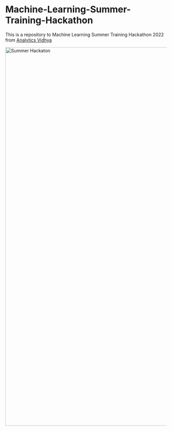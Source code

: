 # Machine-Learning-Summer-Training-Hackathon
This is a repository to Machine Learning Summer Training Hackathon 2022 from [Analytics Vidhya](https://datahack.analyticsvidhya.com/contest/machine-learning-summer-training-hackathon/)


<img width="1180" alt="Summer Hackaton" src="https://user-images.githubusercontent.com/8630013/201928655-a8f7b474-1be0-4746-ba5a-0722b057954a.png">
